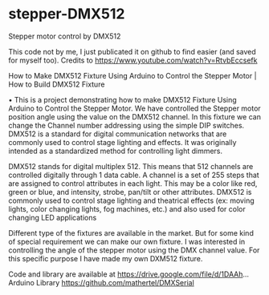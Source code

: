 # stepper-DMX512
Stepper motor control by DMX512

This code not by me, I just publicated it on github to find easier (and saved for myself too). Credits to https://www.youtube.com/watch?v=RtvbEccsefk

How to Make DMX512 Fixture Using Arduino to Control the Stepper Motor | How to Build DMX512 Fixture

• This is a project demonstrating how to make  DMX512 Fixture Using Arduino to Control the Stepper Motor. We have controlled the Stepper motor position angle using the value on the DMX512 channel. In this fixture we can change the Channel number addressing using the simple DIP switches. 
DMX512 is a standard for digital communication networks that are commonly used to control stage lighting and effects. It was originally intended as a standardized method for controlling light dimmers.

DMX512 stands for digital multiplex 512.  This means that 512 channels are controlled digitally through 1 data cable. A channel is a set of 255 steps that are assigned to control attributes in each light.  This may be a color like red, green or blue, and intensity, strobe, pan/tilt or other attributes.
DMX512 is commonly used to control stage lighting and theatrical effects (ex: moving lights, color changing lights, fog machines, etc.) and also used for color changing LED applications

Different type of the fixtures are available in the market. But for some kind of special requirement we can make our own fixture. 
I was interested in controlling the angle of the stepper motor using the DMX channel value. For this specific purpose I have made my own DXM512 fixture.

Code and library are available at
https://drive.google.com/file/d/1DAAh...
Arduino Library 
https://github.com/mathertel/DMXSerial
